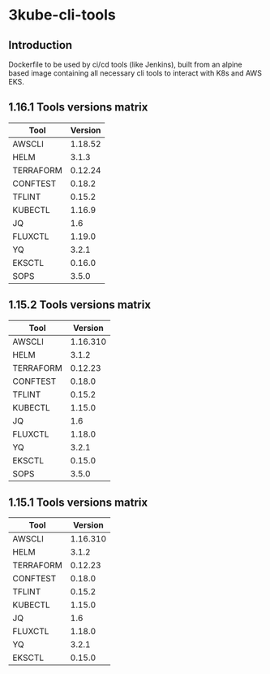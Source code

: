 # 3kube-cli-tools

## Introduction

Dockerfile to be used by ci/cd tools (like Jenkins), built from an alpine based image containing all necessary cli tools to interact with K8s and AWS EKS.

## 1.16.1 Tools versions matrix

| Tool  | Version  |
|---|---|
| AWSCLI | 1.18.52 |
| HELM | 3.1.3 |
| TERRAFORM | 0.12.24 |
| CONFTEST | 0.18.2 |
| TFLINT | 0.15.2 |
| KUBECTL | 1.16.9 |
| JQ | 1.6 |
| FLUXCTL | 1.19.0 |
| YQ | 3.2.1 |
| EKSCTL | 0.16.0 |
| SOPS | 3.5.0 |

## 1.15.2 Tools versions matrix

| Tool  | Version  |
|---|---|
| AWSCLI | 1.16.310 |
| HELM | 3.1.2 |
| TERRAFORM | 0.12.23 |
| CONFTEST | 0.18.0 |
| TFLINT | 0.15.2 |
| KUBECTL | 1.15.0 |
| JQ | 1.6 |
| FLUXCTL | 1.18.0 |
| YQ | 3.2.1 |
| EKSCTL | 0.15.0 |
| SOPS | 3.5.0 |

## 1.15.1 Tools versions matrix

| Tool  | Version  |
|---|---|
| AWSCLI | 1.16.310 |
| HELM | 3.1.2 |
| TERRAFORM | 0.12.23 |
| CONFTEST | 0.18.0 |
| TFLINT | 0.15.2 |
| KUBECTL | 1.15.0 |
| JQ | 1.6 |
| FLUXCTL | 1.18.0 |
| YQ | 3.2.1 |
| EKSCTL | 0.15.0 |
